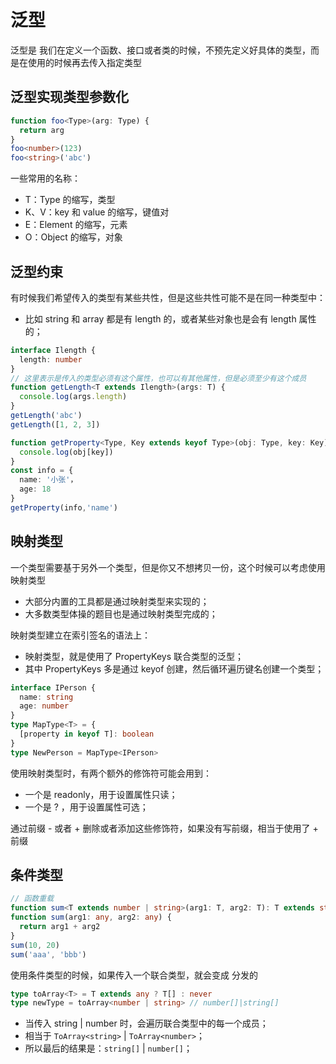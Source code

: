 # 泛型

泛型是 我们在定义一个函数、接口或者类的时候，不预先定义好具体的类型，而是在使用的时候再去传入指定类型

## 泛型实现类型参数化

```typescript
function foo<Type>(arg: Type) {
  return arg
}
foo<number>(123)
foo<string>('abc')
```

一些常用的名称：

- T：Type 的缩写，类型
- K、V：key 和 value 的缩写，键值对
- E：Element 的缩写，元素
- O：Object 的缩写，对象

## 泛型约束

有时候我们希望传入的类型有某些共性，但是这些共性可能不是在同一种类型中：

- 比如 string 和 array 都是有 length 的，或者某些对象也是会有 length 属性的；

```typescript
interface Ilength {
  length: number
}
// 这里表示是传入的类型必须有这个属性，也可以有其他属性，但是必须至少有这个成员
function getLength<T extends Ilength>(args: T) {
  console.log(args.length)
}
getLength('abc')
getLength([1, 2, 3])

function getProperty<Type, Key extends keyof Type>(obj: Type, key: Key) {
  console.log(obj[key])
}
const info = {
  name: '小张'，
  age: 18
}
getProperty(info,'name')
```

## 映射类型

一个类型需要基于另外一个类型，但是你又不想拷贝一份，这个时候可以考虑使用映射类型

- 大部分内置的工具都是通过映射类型来实现的；
- 大多数类型体操的题目也是通过映射类型完成的；

映射类型建立在索引签名的语法上：

- 映射类型，就是使用了 PropertyKeys 联合类型的泛型；
- 其中 PropertyKeys 多是通过 keyof 创建，然后循环遍历键名创建一个类型；

```typescript
interface IPerson {
  name: string
  age: number
}
type MapType<T> = {
  [property in keyof T]: boolean
}
type NewPerson = MapType<IPerson>
```

使用映射类型时，有两个额外的修饰符可能会用到：

- 一个是 readonly，用于设置属性只读；
- 一个是 ? ，用于设置属性可选；

通过前缀 - 或者 + 删除或者添加这些修饰符，如果没有写前缀，相当于使用了 + 前缀

## 条件类型

```typescript
// 函数重载
function sum<T extends number | string>(arg1: T, arg2: T): T extends string ? string : number
function sum(arg1: any, arg2: any) {
  return arg1 + arg2
}
sum(10, 20)
sum('aaa', 'bbb')
```

使用条件类型的时候，如果传入一个联合类型，就会变成 分发的

```typescript
type toArray<T> = T extends any ? T[] : never
type newType = toArray<number | string> // number[]|string[]
```

- 当传入 string | number 时，会遍历联合类型中的每一个成员；
- 相当于 `ToArray<string>` | `ToArray<number>`；
- 所以最后的结果是：`string[]` | `number[]`；
